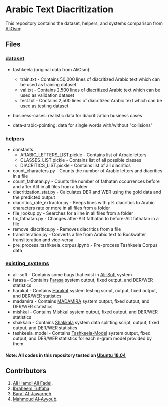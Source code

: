 # Arabic Text Diacritization

This repository contains the dataset, helpers, and systems comparison from [AliOsm](https://github.com/AliOsm/arabic-text-diacritization):


## Files

### [dataset](/dataset)

- tashkeela (original data from AliOsm):
	- train.txt - Contains 50,000 lines of diacritized Arabic text which can be used as training dataset
	- val.txt - Contains 2,500 lines of diacritized Arabic text which can be used as validation dataset
	- test.txt - Contains 2,500 lines of diacritized Arabic text which can be used as testing dataset

- business-cases: realistic data for diacritization business cases
- data-arabic-pointing: data for single words with/without "collisions"


### [helpers](/helpers)
- constants
  - ARABIC_LETTERS_LIST.pickle - Contains list of Arbaic letters
  - CLASSES_LIST.pickle - Contains list of all possible classes
  - DIACRITICS_LIST.pickle - Contains list of all diacritics
- count_characters.py - Counts the number of Arabic letters and diacritics in a file
- count_fathatan.py - Counts the number of fathatan occurrences before and after Alif in all files from a folder
- diacritization_stat.py - Calculates DER and WER using the gold data and the predicted output
- diacritics_rate_extractor.py - Keeps lines with p% diacritics to Arabic characters rate or more in all files from a folder
- file_lookup.py - Searches for a line in all files from a folder
- fix_fathatan.py - Changes after-Alif fathatan to before-Alit fathatan in a file
- remove_diacritics.py - Removes diacritics from a file
- transliteration.py - Converts a file from Arabic text to Buckwalter transliteration and vice-versa
- pre_process_tashkeela_corpus.ipynb - Pre-process Tashkeela Corpus data

### [existing_systems](/existing_systems)
- ali-soft - Contains some bugs that exist in [Ali-Soft](http://www.ali-soft.com) system
- farasa - Contains [Farasa](http://alt.qcri.org/farasa) system output, fixed output, and DER/WER statistics
- harakat - Contains [Harakat](https://harakat.ae) system testing script, output, fixed output, and DER/WER statistics
- madamira - Contains [MADAMIRA](https://camel.abudhabi.nyu.edu/madamira) system output, fixed output, and DER/WER statistics
- mishkal - Contains [Mishkal](https://tahadz.com/mishkal) system output, fixed output, and DER/WER statistics
- shakkala - Contains [Shakkala](https://ahmadai.com/shakkala) system data splitting script, output, fixed output, and DER/WER statistics
- tashkeela_model - Contains [Tashkeela-Model](https://github.com/Anwarvic/Tashkeela-Model) system output, fixed output, and DER/WER statistics for each n-gram model provided by them

#### Note: All codes in this repository tested on [Ubuntu 18.04](http://releases.ubuntu.com/18.04)

## Contributors
1. [Ali Hamdi Ali Fadel](https://github.com/AliOsm).<br/>
2. [Ibraheem Tuffaha](https://github.com/IbraheemTuffaha).<br/>
3. [Bara' Al-Jawarneh](https://github.com/baraajaw).<br/>
4. [Mahmoud Al-Ayyoub](https://github.com/malayyoub).<br/>

